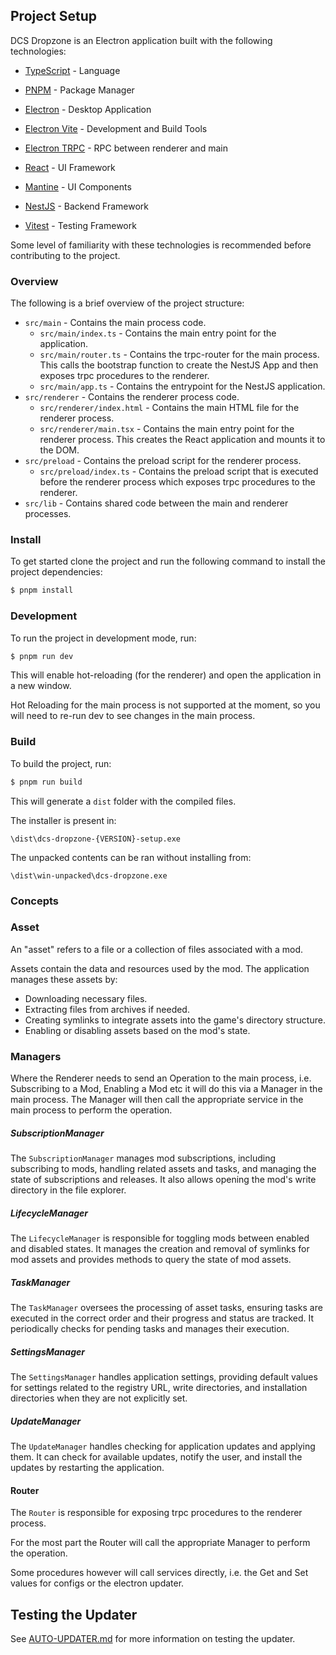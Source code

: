## Project Setup

DCS Dropzone is an Electron application built with the following technologies:

- [TypeScript](https://www.typescriptlang.org/) - Language
- [PNPM](https://pnpm.io/) - Package Manager

- [Electron](https://www.electronjs.org/) - Desktop Application
- [Electron Vite](https://electron-vite.org/) - Development and Build Tools
- [Electron TRPC](https://electron-trpc.dev/) - RPC between renderer and main

- [React](https://reactjs.org/) - UI Framework
- [Mantine](https://mantine.dev/) - UI Components
- [NestJS](https://nestjs.com/) - Backend Framework
- [Vitest](https://vitest.dev/) - Testing Framework

Some level of familiarity with these technologies is recommended before contributing to the project.

### Overview

The following is a brief overview of the project structure:

- `src/main` - Contains the main process code.
  - `src/main/index.ts` - Contains the main entry point for the application.
  - `src/main/router.ts` - Contains the trpc-router for the main process. This calls the bootstrap function to create the NestJS App and then exposes trpc procedures to the renderer.
  - `src/main/app.ts` - Contains the entrypoint for the NestJS application.
- `src/renderer` - Contains the renderer process code.
  - `src/renderer/index.html` - Contains the main HTML file for the renderer process.
  - `src/renderer/main.tsx` - Contains the main entry point for the renderer process. This creates the React application and mounts it to the DOM.
- `src/preload` - Contains the preload script for the renderer process.
  - `src/preload/index.ts` - Contains the preload script that is executed before the renderer process which exposes trpc procedures to the renderer.
- `src/lib` - Contains shared code between the main and renderer processes.

### Install

To get started clone the project and run the following command to install the project dependencies:

```bash
$ pnpm install
```

### Development

To run the project in development mode, run:

```bash
$ pnpm run dev
```

This will enable hot-reloading (for the renderer) and open the application in a new window.

Hot Reloading for the main process is not supported at the moment, so you will need to re-run dev to see changes in the main process.

### Build

To build the project, run:

```bash
$ pnpm run build
```

This will generate a `dist` folder with the compiled files.

The installer is present in:

```text
\dist\dcs-dropzone-{VERSION}-setup.exe
```

The unpacked contents can be ran without installing from:

```text
\dist\win-unpacked\dcs-dropzone.exe
```

### Concepts

### Asset

An "asset" refers to a file or a collection of files associated with a mod.

Assets contain the data and resources used by the mod. The application manages these assets by:

- Downloading necessary files.
- Extracting files from archives if needed.
- Creating symlinks to integrate assets into the game's directory structure.
- Enabling or disabling assets based on the mod's state.

### Managers

Where the Renderer needs to send an Operation to the main process, i.e. Subscribing to a Mod, Enabling a Mod etc it will do this via a Manager in the main process. The Manager will then call the appropriate service in the main process to perform the operation.

##### SubscriptionManager

The `SubscriptionManager` manages mod subscriptions, including subscribing to mods, handling related assets and tasks, and managing the state of subscriptions and releases. It also allows opening the mod's write directory in the file explorer.

##### LifecycleManager

The `LifecycleManager` is responsible for toggling mods between enabled and disabled states. It manages the creation and removal of symlinks for mod assets and provides methods to query the state of mod assets.

##### TaskManager

The `TaskManager` oversees the processing of asset tasks, ensuring tasks are executed in the correct order and their progress and status are tracked. It periodically checks for pending tasks and manages their execution.

##### SettingsManager

The `SettingsManager` handles application settings, providing default values for settings related to the registry URL, write directories, and installation directories when they are not explicitly set.

##### UpdateManager

The `UpdateManager` handles checking for application updates and applying them. It can check for available updates, notify the user, and install the updates by restarting the application.

#### Router

The `Router` is responsible for exposing trpc procedures to the renderer process.

For the most part the Router will call the appropriate Manager to perform the operation.

Some procedures however will call services directly, i.e. the Get and Set values for configs or the electron updater.

## Testing the Updater

See [AUTO-UPDATER.md](AUTO-UPDATER.md) for more information on testing the updater.
